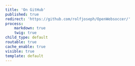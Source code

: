 ```yaml
---
title: 'On GitHub'
published: true
redirect: 'https://github.com/rolfjoseph/OpenWebsoccer/'
process:
    markdown: true
    twig: true
child_type: default
routable: true
cache_enable: true
visible: true
template: default
---
```


